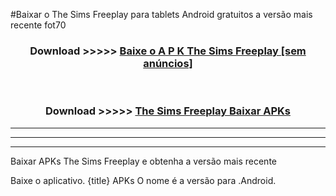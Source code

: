 #Baixar o The Sims Freeplay   para tablets Android gratuitos a versão mais recente fot70


<div align="center">
<h3>Download >>>>> <a href="https://pt-web.web.app/?pt= The Sims Freeplay ">Baixe o A P K The Sims Freeplay  [sem anúncios]</a></h3><br>

<h3>Download >>>>> <a href="https://pt-web.web.app/?pt= The Sims Freeplay ">The Sims Freeplay  Baixar APKs</a></h3>
</div>

----------------------------------------------------------

----------------------------------------------------------

----------------------------------------------------------

Baixar APKs The Sims Freeplay  e obtenha a versão mais recente

Baixe o aplicativo. {title} APKs O nome é a versão para .Android.


